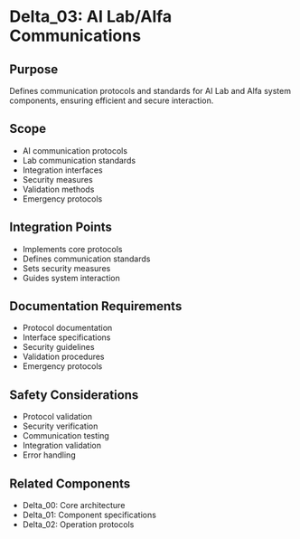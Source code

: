 # Delta_03: AI Lab/Alfa Communications

## Purpose

Defines communication protocols and standards for AI Lab and Alfa system components, ensuring efficient and secure interaction.

## Scope

- AI communication protocols
- Lab communication standards
- Integration interfaces
- Security measures
- Validation methods
- Emergency protocols

## Integration Points

- Implements core protocols
- Defines communication standards
- Sets security measures
- Guides system interaction

## Documentation Requirements

- Protocol documentation
- Interface specifications
- Security guidelines
- Validation procedures
- Emergency protocols

## Safety Considerations

- Protocol validation
- Security verification
- Communication testing
- Integration validation
- Error handling

## Related Components

- Delta_00: Core architecture
- Delta_01: Component specifications
- Delta_02: Operation protocols